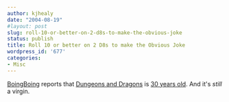 ```yaml
---
author: kjhealy
date: "2004-08-19"
#layout: post
slug: roll-10-or-better-on-2-d8s-to-make-the-obvious-joke
status: publish
title: Roll 10 or better on 2 D8s to make the Obvious Joke
wordpress_id: '677'
categories:
- Misc
---
```


[BoingBoing](http://www.boingboing.net/2004/08/19/happy_birthday_dd.html) reports that [Dungeons and Dragons](http://www.wizards.com/default.asp?x=dnd/welcome) is [30 years old](http://pc.gamespy.com/articles/538/538848p1.html). And it's *still* a virgin.
